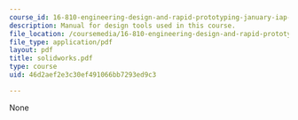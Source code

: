 ```yaml
---
course_id: 16-810-engineering-design-and-rapid-prototyping-january-iap-2007
description: Manual for design tools used in this course.
file_location: /coursemedia/16-810-engineering-design-and-rapid-prototyping-january-iap-2007/46d2aef2e3c30ef491066bb7293ed9c3_solidworks.pdf
file_type: application/pdf
layout: pdf
title: solidworks.pdf
type: course
uid: 46d2aef2e3c30ef491066bb7293ed9c3

---
```

None